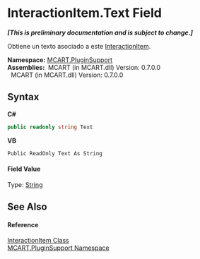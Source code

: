# InteractionItem.Text Field
 _**\[This is preliminary documentation and is subject to change.\]**_

Obtiene un texto asociado a este <a href="ed917822-10d2-6d76-5a74-d2ab1af39554">InteractionItem</a>.

**Namespace:**&nbsp;<a href="4abc7841-aae2-1ecc-94fa-a3d251746bda">MCART.PluginSupport</a><br />**Assemblies:**&nbsp;&nbsp;MCART (in MCART.dll) Version: 0.7.0.0<br />&nbsp;&nbsp;MCART (in MCART.dll) Version: 0.7.0.0<br />

## Syntax

**C#**<br />
``` C#
public readonly string Text
```

**VB**<br />
``` VB
Public ReadOnly Text As String
```


#### Field Value
Type: <a href="http://msdn2.microsoft.com/es-es/library/s1wwdcbf" target="_blank">String</a>

## See Also


#### Reference
<a href="ed917822-10d2-6d76-5a74-d2ab1af39554">InteractionItem Class</a><br /><a href="4abc7841-aae2-1ecc-94fa-a3d251746bda">MCART.PluginSupport Namespace</a><br />